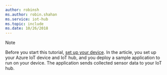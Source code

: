 ```yaml
---
author: robinsh
ms.author: robin.shahan
ms.service: iot-hub
ms.topic: include
ms.date: 10/26/2018
---
```

> [!NOTE]
> Before you start this tutorial, [set up your device](../articles/iot-hub/iot-hub-raspberry-pi-web-simulator-get-started.md). In the article, you set up your Azure IoT device and IoT hub, and you deploy a sample application to run on your device. The application sends collected sensor data to your IoT hub.
